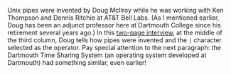 Unix pipes were invented by Doug McIlroy while he was working with Ken Thompson and Dennis Ritchie at AT&T Bell Labs.
(As I mentioned earlier, Doug has been an adjunct professor here at Dartmouth College since his retirement several years ago.)
In this [two-page interview](media/history/DougMcIlroy.pdf), at the middle of the third column, Doug tells how pipes were invented and the `|` character selected as the operator.
Pay special attention to the next paragraph: the Dartmouth Time Sharing System (an operating system developed at Dartmouth) had something similar, even earlier!
